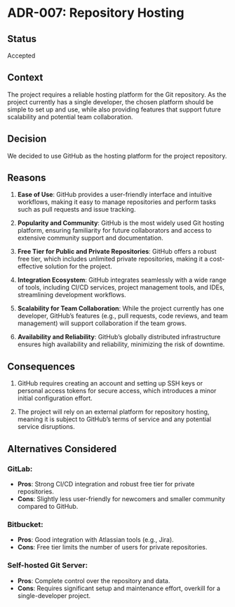 # ADR-007: Repository Hosting

## Status

Accepted

## Context

The project requires a reliable hosting platform for the Git repository. As the
project currently has a single developer, the chosen platform should be simple
to set up and use, while also providing features that support future scalability
and potential team collaboration.

## Decision

We decided to use GitHub as the hosting platform for the project repository.

## Reasons

1. **Ease of Use**:
   GitHub provides a user-friendly interface and intuitive workflows, making it
   easy to manage repositories and perform tasks such as pull requests and issue
   tracking.

2. **Popularity and Community**:
   GitHub is the most widely used Git hosting platform, ensuring familiarity for
   future collaborators and access to extensive community support and
   documentation.

3. **Free Tier for Public and Private Repositories**:
   GitHub offers a robust free tier, which includes unlimited private
   repositories, making it a cost-effective solution for the project.

4. **Integration Ecosystem**:
   GitHub integrates seamlessly with a wide range of tools, including CI/CD
   services, project management tools, and IDEs, streamlining development
   workflows.

5. **Scalability for Team Collaboration**:
   While the project currently has one developer, GitHub’s features (e.g., pull
   requests, code reviews, and team management) will support collaboration if
   the team grows.

6. **Availability and Reliability**:
   GitHub’s globally distributed infrastructure ensures high availability and
   reliability, minimizing the risk of downtime.

## Consequences

1. GitHub requires creating an account and setting up SSH keys or personal
   access tokens for secure access, which introduces a minor initial
   configuration effort.

2. The project will rely on an external platform for repository hosting, meaning
   it is subject to GitHub’s terms of service and any potential service
   disruptions.

## Alternatives Considered

### GitLab:
   - **Pros**: Strong CI/CD integration and robust free tier for private
     repositories.
   - **Cons**: Slightly less user-friendly for newcomers and smaller
     community compared to GitHub.

### Bitbucket:
   - **Pros**: Good integration with Atlassian tools (e.g., Jira).
   - **Cons**: Free tier limits the number of users for private repositories.

### Self-hosted Git Server:
   - **Pros**: Complete control over the repository and data.
   - **Cons**: Requires significant setup and maintenance effort, overkill for a
     single-developer project.
